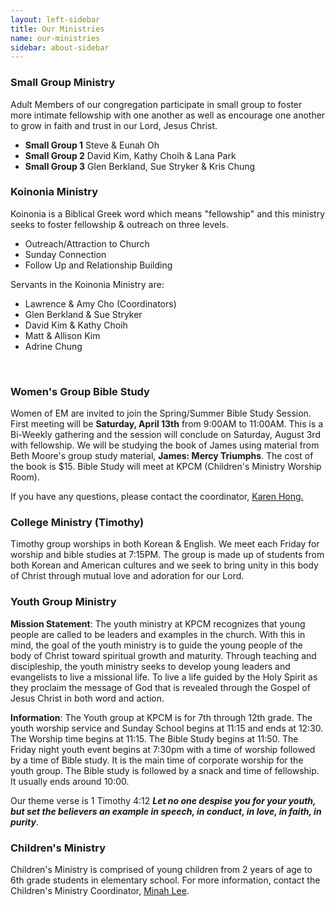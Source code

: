 ```yaml
---
layout: left-sidebar
title: Our Ministries
name: our-ministries
sidebar: about-sidebar
---
```

### Small Group Ministry
Adult Members of our congregation participate in small group to foster more intimate fellowship with one another as well as encourage one another to grow in faith and trust in our Lord, Jesus Christ.

* **Small Group 1** Steve & Eunah Oh
* **Small Group 2** David Kim, Kathy Choih & Lana Park
* **Small Group 3** Glen Berkland, Sue Stryker & Kris Chung

### Koinonia Ministry
Koinonia is a Biblical Greek word which means "fellowship" and this ministry seeks to foster fellowship & outreach on three levels.

* Outreach/Attraction to Church
* Sunday Connection
* Follow Up and Relationship Building

Servants in the Koinonia Ministry are:

* Lawrence & Amy Cho (Coordinators)
* Glen Berkland & Sue Stryker
* David Kim & Kathy Choih
* Matt & Allison Kim
* Adrine Chung

<span id="Womens-Group-Bible-Study">&nbsp;</span>
### Women's Group Bible Study

Women of EM are invited to join the Spring/Summer Bible Study Session. First meeting will be **Saturday, April 13th** from 9:00AM to 11:00AM. This is a Bi-Weekly gathering and the session will conclude on Saturday, August 3rd with fellowship. We will be studying the book of James using material from Beth Moore's group study material, **James: Mercy Triumphs**. The cost of the book is $15. Bible Study will meet at KPCM (Children's Ministry Worship Room).

If you have any questions, please contact the coordinator, <a href="javascript:location='mailto:\u006b\u0061\u0072\u0065\u006e\u0065\u0068\u0038\u0038\u0040\u0067\u006d\u0061\u0069\u006c\u002e\u0063\u006f\u006d';void 0">Karen Hong.</a>

### College Ministry (Timothy)
Timothy group worships in both Korean &amp; English. We meet each Friday for worship and bible studies at 7:15PM. The group is made up of students from both Korean and American cultures and we seek to bring unity in this body of Christ through mutual love and adoration for our Lord.

### Youth Group Ministry
**Mission Statement**: The youth ministry at KPCM recognizes that young people are called to be leaders and examples in the church. With this in mind, the goal of the youth ministry is to guide the young people of the body of Christ toward spiritual growth and maturity. Through teaching and discipleship, the youth ministry seeks to develop young leaders and evangelists to live a missional life. To live a life guided by the Holy Spirit as they proclaim the message of God that is revealed through the Gospel of Jesus Christ in both word and action.

**Information**: The Youth group at KPCM is for 7th through 12th grade. The youth worship service and Sunday School begins at 11:15 and ends at 12:30. The Worship time begins at 11:15. The Bible Study begins at 11:50. The Friday night youth event begins at 7:30pm with a time of worship followed by a time of Bible study. It is the main time of corporate worship for the youth group. The Bible study is followed by a snack and time of fellowship. It usually ends around 10:00.

Our theme verse is 1 Timothy 4:12 ***Let no one despise you for your youth, but set the believers an example in speech, in conduct, in love, in faith, in purity***.

### Children's Ministry
Children's Ministry is comprised of young children from 2 years of age to 6th grade students in elementary school. For more information, contact the Children's Ministry Coordinator, [Minah Lee](mailto:minahlee531@gmail.com).